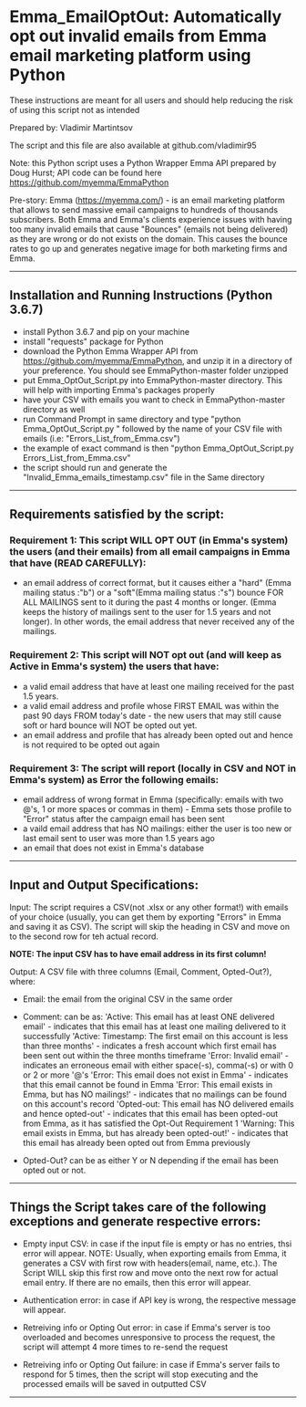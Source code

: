 # Emma_EmailOptOut: Automatically opt out invalid emails from Emma email marketing platform using Python

These instructions are meant for all users and should help reducing the risk of using this script not as intended

Prepared by: Vladimir Martintsov

The script and this file are also available at github.com/vladimir95

Note: this Python script uses a Python Wrapper Emma API prepared by Doug Hurst; API code can be found here https://github.com/myemma/EmmaPython

Pre-story:
Emma (https://myemma.com/) - is an email marketing platform that allows to send massive email campaigns to hundreds of thousands subscribers. Both Emma and Emma's clients experience issues with having too many invalid emails that cause "Bounces" (emails not being delivered) as they are wrong or do not exists on the domain. This causes the bounce rates to go up and generates negative image for both marketing firms and Emma.  

------------------------------------------------------------------------------------------------------------------------------------------------------------------------------------------

## Installation and Running Instructions (Python 3.6.7)

- install Python 3.6.7 and pip on your machine
- install "requests" package for Python
- download the Python Emma Wrapper API from https://github.com/myemma/EmmaPython, and unzip it in a directory of your preference. You should see EmmaPython-master folder unzipped
- put Emma_OptOut_Script.py into EmmaPython-master directory. This will help with importing Emma's packages properly
- have your CSV with emails you want to check in EmmaPython-master directory as well
- run Command Prompt in same directory and type "python Emma_OptOut_Script.py " followed by the name of your CSV file with emails (i.e: "Errors_List_from_Emma.csv")
- the example of exact command is then "python Emma_OptOut_Script.py Errors_List_from_Emma.csv"
- the script should run and generate the "Invalid_Emma_emails_timestamp.csv" file in the Same directory

------------------------------------------------------------------------------------------------------------------------------------------------------------------------------------------

## Requirements satisfied by the script:


### Requirement 1: This script WILL OPT OUT (in Emma's system) the users (and their emails) from all email campaigns in Emma that have (READ CAREFULLY):

- an email address of correct format, but it causes either a "hard" (Emma mailing status :"b") or a "soft"(Emma mailing status :"s") bounce FOR ALL MAILINGS sent to it during the past 4 months or longer. (Emma keeps the history of mailings sent to the user for 1.5 years and not longer). In other words, the email address that never received any of the mailings.

### Requirement 2: This script will NOT opt out (and will keep as Active in Emma's system) the users that have:
- a valid email address that have at least one mailing received for the past 1.5 years. 
- a valid email address and profile whose FIRST EMAIL was within the past 90 days FROM today's date - the new users that may still cause soft or hard bounce will NOT be opted out yet. 
- an email address and profile that has already been opted out and hence is not required to be opted out again

### Requirement 3: The script will report (locally in CSV and NOT in Emma's system) as Error the following emails:
- email address of wrong format in Emma (specifically: emails with two @'s, 1 or more spaces or commas in them) - Emma sets those profile to "Error" status after the campaign email has been sent
- a vaild email address that has NO mailings: either the user is too new or last email sent to user was more than 1.5 years ago
- an email that does not exist in Emma's database
------------------------------------------------------------------------------------------------------------------------------------------------------------------------------------------

## Input and Output Specifications:

Input: The script requires a CSV(not .xlsx or any other format!) with emails of your choice (usually, you can get them by exporting "Errors" in Emma and saving it as CSV). The script will skip the heading in CSV and move on to the second row for teh actual record.

**NOTE: The input CSV has to have email address in its first column!**

Output: A CSV file with three columns (Email, Comment, Opted-Out?), where:
- Email: the email from the original CSV in the same order 
- Comment: can be as:
	'Active: This email has at least ONE delivered email' - indicates that this email has at least one mailing delivered to it successfully
	'Active: Timestamp: The first email on this account is less than three months' - indicates a fresh account which first email has been sent out within the three months timeframe
	'Error: Invalid email' - indicates an erroneous email with either space(-s), comma(-s) or with 0 or 2 or more '@'s
	'Error: This email does not exist in Emma' - indicates that this email cannot be found in Emma
	'Error: This email exists in Emma, but has NO mailings!' - indicates that no mailings can be found on this account's record
	'Opted-out: This email has NO delivered emails and hence opted-out' - indicates that this email has been opted-out from Emma, as it has satisfied the Opt-Out Requirement 1
	'Warning: This email exists in Emma, but has already been opted-out!' - indicates that this email has already been opted out from Emma previously

- Opted-Out? can be as either Y or N depending if the email has been opted out or not.
------------------------------------------------------------------------------------------------------------------------------------------------------------------------------------------

## Things the Script takes care of the following exceptions and generate respective errors:

- Empty input CSV: in case if the input file is empty or has no entries, thsi error will appear. NOTE: Usually, when exporting emails from Emma, it generates a CSV with first row with headers(email, name, etc.).
The Script WILL skip this first row and move onto the next row for actual email entry. If there are no emails, then this error will appear.

- Authentication error: in case if API key is wrong, the respective message will appear.
- Retreiving info or Opting Out error: in case if Emma's server is too overloaded and becomes unresponsive to process the request, the script will attempt 4 more times to re-send the request
- Retreiving info or Opting Out failure: in case if Emma's server fails to respond for 5 times, then the script will stop executing and the processed emails will be saved in outputted CSV

------------------------------------------------------------------------------------------------------------------------------------------------------------------------------------------
